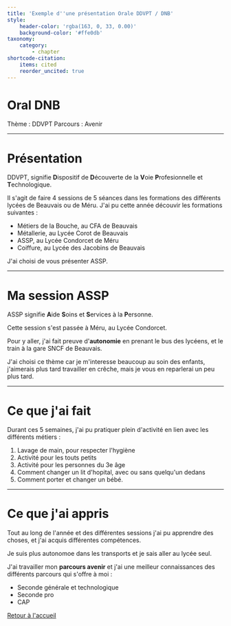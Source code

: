 ```yaml
---
title: 'Exemple d''une présentation Orale DDVPT / DNB'
style:
    header-color: 'rgba(163, 0, 33, 0.00)'
    background-color: '#ffe0db'
taxonomy:
    category:
        - chapter
shortcode-citation:
    items: cited
    reorder_uncited: true
---
```


# Oral DNB

Thème : DDVPT
Parcours : Avenir

--- 

# Présentation

DDVPT, signifie **D**ispositif de **D**écouverte  de la **V**oie **P**rofesionnelle et **T**echnologique. 

Il s'agit de faire 4 sessions de 5 séances dans les formations des différents lycées de Beauvais ou de Méru. 
J'ai pu cette année découvir les formations suivantes : 
- Métiers de la Bouche, au CFA de Beauvais
- Métallerie, au Lycée Corot de Beauvais
- ASSP, au Lycée Condorcet de Méru
- Coiffure, au Lycée des Jacobins de Beauvais

J'ai choisi de vous présenter ASSP. 

---

# Ma session ASSP

ASSP signifie **A**ide **S**oins et **S**ervices à la **P**ersonne.

Cette session s'est passée à Méru, au Lycée Condorcet. 

Pour y aller, j'ai fait preuve d'**autonomie** en prenant le bus des lycéens, et le train à la gare SNCF de Beauvais. 

J'ai choisi ce thème car je m'interesse beaucoup au soin des enfants, j'aimerais plus tard travailler en crêche, mais je vous en reparlerai un peu plus tard. 

---

# Ce que j'ai fait

Durant ces 5 semaines, j'ai pu pratiquer plein d'activité en lien avec les différents métiers : 
1. Lavage de main, pour respecter l'hygiène
2. Activité pour les touts petits
3. Activité pour les personnes du 3e âge
4. Comment changer un lit d'hopital, avec ou sans quelqu'un dedans
5. Comment porter et changer un bébé. 

---

# Ce que j'ai appris

Tout au long de l'année et des différentes sessions j'ai pu apprendre des choses, et j'ai acquis différentes compétences. 

Je suis plus autonomoe dans les transports et je sais aller au lycée seul. 

J'ai travailler mon **parcours avenir** et j'ai une meilleur connaissances des différents parcours qui s'offre à moi : 
- Seconde générale et technologique
- Seconde pro
- CAP

[Retour à l'accueil](http://www.profcollet.fr)
